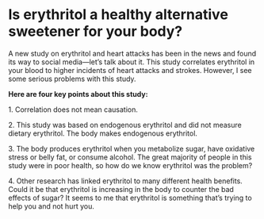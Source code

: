 # Is erythritol a healthy alternative sweetener for your body?

A new study on erythritol and heart attacks has been in the news and found its way to social media—let’s talk about it. This study correlates erythritol in your blood to higher incidents of heart attacks and strokes. However, I see some serious problems with this study.

**Here are four key points about this study:**

1\. Correlation does not mean causation.

2\. This study was based on endogenous erythritol and did not measure dietary erythritol. The body makes endogenous erythritol.

3\. The body produces erythritol when you metabolize sugar, have oxidative stress or belly fat, or consume alcohol. The great majority of people in this study were in poor health, so how do we know erythritol was the problem?

4\. Other research has linked erythritol to many different health benefits. Could it be that erythritol is increasing in the body to counter the bad effects of sugar? It seems to me that erythritol is something that’s trying to help you and not hurt you.